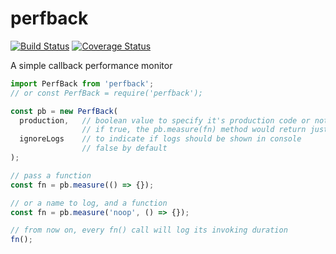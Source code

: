 # perfback

[![Build Status](https://travis-ci.com/WebReflection/perfback.svg?branch=master)](https://travis-ci.com/WebReflection/perfback) [![Coverage Status](https://coveralls.io/repos/github/WebReflection/perfback/badge.svg?branch=master)](https://coveralls.io/github/WebReflection/perfback?branch=master)

A simple callback performance monitor

```js
import PerfBack from 'perfback';
// or const PerfBack = require('perfback');

const pb = new PerfBack(
  production,   // boolean value to specify it's production code or not
                // if true, the pb.measure(fn) method would return just the fn
  ignoreLogs    // to indicate if logs should be shown in console
                // false by default
);

// pass a function
const fn = pb.measure(() => {});

// or a name to log, and a function
const fn = pb.measure('noop', () => {});

// from now on, every fn() call will log its invoking duration
fn();

```
